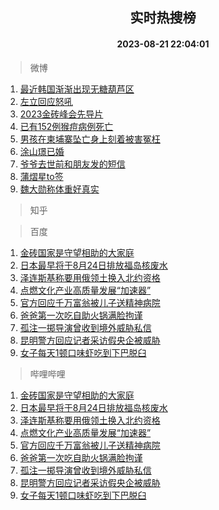 <div align="center"><h2>实时热搜榜</h2><h4>2023-08-21 22:04:01</h4></div>

> 微博  

1. [最近韩国渐渐出现无糖葫芦区](https://s.weibo.com/weibo?q=%E6%9C%80%E8%BF%91%E9%9F%A9%E5%9B%BD%E6%B8%90%E6%B8%90%E5%87%BA%E7%8E%B0%E6%97%A0%E7%B3%96%E8%91%AB%E8%8A%A6%E5%8C%BA&t=31&band_rank=1&Refer=top)<br />
2. [左立回应怒吼](https://s.weibo.com/weibo?q=%23%E5%B7%A6%E7%AB%8B%E5%9B%9E%E5%BA%94%E6%80%92%E5%90%BC%23&t=31&band_rank=2&Refer=top)<br />
3. [2023金砖峰会先导片](https://s.weibo.com/weibo?q=%232023%E9%87%91%E7%A0%96%E5%B3%B0%E4%BC%9A%E5%85%88%E5%AF%BC%E7%89%87%23&t=31&band_rank=3&Refer=top)<br />
4. [已有152例猴痘病例死亡](https://s.weibo.com/weibo?q=%23%E5%B7%B2%E6%9C%89152%E4%BE%8B%E7%8C%B4%E7%97%98%E7%97%85%E4%BE%8B%E6%AD%BB%E4%BA%A1%23&t=31&band_rank=4&Refer=top)<br />
5. [男孩在柬埔寨坠亡身上刻着被害冤枉](https://s.weibo.com/weibo?q=%23%E7%94%B7%E5%AD%A9%E5%9C%A8%E6%9F%AC%E5%9F%94%E5%AF%A8%E5%9D%A0%E4%BA%A1%E8%BA%AB%E4%B8%8A%E5%88%BB%E7%9D%80%E8%A2%AB%E5%AE%B3%E5%86%A4%E6%9E%89%23&t=31&band_rank=5&Refer=top)<br />
6. [涂山璟已婚](https://s.weibo.com/weibo?q=%23%E6%B6%82%E5%B1%B1%E7%92%9F%E5%B7%B2%E5%A9%9A%23&t=31&band_rank=6&Refer=top)<br />
7. [爷爷去世前和朋友发的短信](https://s.weibo.com/weibo?q=%E7%88%B7%E7%88%B7%E5%8E%BB%E4%B8%96%E5%89%8D%E5%92%8C%E6%9C%8B%E5%8F%8B%E5%8F%91%E7%9A%84%E7%9F%AD%E4%BF%A1&t=31&band_rank=7&Refer=top)<br />
8. [蒲熠星to签](https://s.weibo.com/weibo?q=%E8%92%B2%E7%86%A0%E6%98%9Fto%E7%AD%BE&t=31&band_rank=8&Refer=top)<br />
9. [魏大勋称体重好真实](https://s.weibo.com/weibo?q=%23%E9%AD%8F%E5%A4%A7%E5%8B%8B%E7%A7%B0%E4%BD%93%E9%87%8D%E5%A5%BD%E7%9C%9F%E5%AE%9E%23&t=31&band_rank=9&Refer=top)<br />

> 知乎  


> 百度  

1. [金砖国家是守望相助的大家庭](https://www.baidu.com/s?wd=%E9%87%91%E7%A0%96%E5%9B%BD%E5%AE%B6%E6%98%AF%E5%AE%88%E6%9C%9B%E7%9B%B8%E5%8A%A9%E7%9A%84%E5%A4%A7%E5%AE%B6%E5%BA%AD&sa=fyb_news&rsv_dl=fyb_news)<br />
2. [日本最早将于8月24日排放福岛核废水](https://www.baidu.com/s?wd=%E6%97%A5%E6%9C%AC%E6%9C%80%E6%97%A9%E5%B0%86%E4%BA%8E8%E6%9C%8824%E6%97%A5%E6%8E%92%E6%94%BE%E7%A6%8F%E5%B2%9B%E6%A0%B8%E5%BA%9F%E6%B0%B4&sa=fyb_news&rsv_dl=fyb_news)<br />
3. [泽连斯基称要用俄领土换入北约资格](https://www.baidu.com/s?wd=%E6%B3%BD%E8%BF%9E%E6%96%AF%E5%9F%BA%E7%A7%B0%E8%A6%81%E7%94%A8%E4%BF%84%E9%A2%86%E5%9C%9F%E6%8D%A2%E5%85%A5%E5%8C%97%E7%BA%A6%E8%B5%84%E6%A0%BC&sa=fyb_news&rsv_dl=fyb_news)<br />
4. [点燃文化产业高质量发展“加速器”](https://www.baidu.com/s?wd=%E7%82%B9%E7%87%83%E6%96%87%E5%8C%96%E4%BA%A7%E4%B8%9A%E9%AB%98%E8%B4%A8%E9%87%8F%E5%8F%91%E5%B1%95%E2%80%9C%E5%8A%A0%E9%80%9F%E5%99%A8%E2%80%9D&sa=fyb_news&rsv_dl=fyb_news)<br />
5. [官方回应千万富翁被儿子送精神病院](https://www.baidu.com/s?wd=%E5%AE%98%E6%96%B9%E5%9B%9E%E5%BA%94%E5%8D%83%E4%B8%87%E5%AF%8C%E7%BF%81%E8%A2%AB%E5%84%BF%E5%AD%90%E9%80%81%E7%B2%BE%E7%A5%9E%E7%97%85%E9%99%A2&sa=fyb_news&rsv_dl=fyb_news)<br />
6. [爸爸第一次吃自助火锅满脸拘谨](https://www.baidu.com/s?wd=%E7%88%B8%E7%88%B8%E7%AC%AC%E4%B8%80%E6%AC%A1%E5%90%83%E8%87%AA%E5%8A%A9%E7%81%AB%E9%94%85%E6%BB%A1%E8%84%B8%E6%8B%98%E8%B0%A8&sa=fyb_news&rsv_dl=fyb_news)<br />
7. [孤注一掷导演曾收到境外威胁私信](https://www.baidu.com/s?wd=%E5%AD%A4%E6%B3%A8%E4%B8%80%E6%8E%B7%E5%AF%BC%E6%BC%94%E6%9B%BE%E6%94%B6%E5%88%B0%E5%A2%83%E5%A4%96%E5%A8%81%E8%83%81%E7%A7%81%E4%BF%A1&sa=fyb_news&rsv_dl=fyb_news)<br />
8. [昆明警方回应记者采访假央企被威胁](https://www.baidu.com/s?wd=%E6%98%86%E6%98%8E%E8%AD%A6%E6%96%B9%E5%9B%9E%E5%BA%94%E8%AE%B0%E8%80%85%E9%87%87%E8%AE%BF%E5%81%87%E5%A4%AE%E4%BC%81%E8%A2%AB%E5%A8%81%E8%83%81&sa=fyb_news&rsv_dl=fyb_news)<br />
9. [女子每天1顿口味虾吃到下巴脱臼](https://www.baidu.com/s?wd=%E5%A5%B3%E5%AD%90%E6%AF%8F%E5%A4%A91%E9%A1%BF%E5%8F%A3%E5%91%B3%E8%99%BE%E5%90%83%E5%88%B0%E4%B8%8B%E5%B7%B4%E8%84%B1%E8%87%BC&sa=fyb_news&rsv_dl=fyb_news)<br />

> 哔哩哔哩  

1. [金砖国家是守望相助的大家庭](https://www.baidu.com/s?wd=%E9%87%91%E7%A0%96%E5%9B%BD%E5%AE%B6%E6%98%AF%E5%AE%88%E6%9C%9B%E7%9B%B8%E5%8A%A9%E7%9A%84%E5%A4%A7%E5%AE%B6%E5%BA%AD&sa=fyb_news&rsv_dl=fyb_news)<br />
2. [日本最早将于8月24日排放福岛核废水](https://www.baidu.com/s?wd=%E6%97%A5%E6%9C%AC%E6%9C%80%E6%97%A9%E5%B0%86%E4%BA%8E8%E6%9C%8824%E6%97%A5%E6%8E%92%E6%94%BE%E7%A6%8F%E5%B2%9B%E6%A0%B8%E5%BA%9F%E6%B0%B4&sa=fyb_news&rsv_dl=fyb_news)<br />
3. [泽连斯基称要用俄领土换入北约资格](https://www.baidu.com/s?wd=%E6%B3%BD%E8%BF%9E%E6%96%AF%E5%9F%BA%E7%A7%B0%E8%A6%81%E7%94%A8%E4%BF%84%E9%A2%86%E5%9C%9F%E6%8D%A2%E5%85%A5%E5%8C%97%E7%BA%A6%E8%B5%84%E6%A0%BC&sa=fyb_news&rsv_dl=fyb_news)<br />
4. [点燃文化产业高质量发展“加速器”](https://www.baidu.com/s?wd=%E7%82%B9%E7%87%83%E6%96%87%E5%8C%96%E4%BA%A7%E4%B8%9A%E9%AB%98%E8%B4%A8%E9%87%8F%E5%8F%91%E5%B1%95%E2%80%9C%E5%8A%A0%E9%80%9F%E5%99%A8%E2%80%9D&sa=fyb_news&rsv_dl=fyb_news)<br />
5. [官方回应千万富翁被儿子送精神病院](https://www.baidu.com/s?wd=%E5%AE%98%E6%96%B9%E5%9B%9E%E5%BA%94%E5%8D%83%E4%B8%87%E5%AF%8C%E7%BF%81%E8%A2%AB%E5%84%BF%E5%AD%90%E9%80%81%E7%B2%BE%E7%A5%9E%E7%97%85%E9%99%A2&sa=fyb_news&rsv_dl=fyb_news)<br />
6. [爸爸第一次吃自助火锅满脸拘谨](https://www.baidu.com/s?wd=%E7%88%B8%E7%88%B8%E7%AC%AC%E4%B8%80%E6%AC%A1%E5%90%83%E8%87%AA%E5%8A%A9%E7%81%AB%E9%94%85%E6%BB%A1%E8%84%B8%E6%8B%98%E8%B0%A8&sa=fyb_news&rsv_dl=fyb_news)<br />
7. [孤注一掷导演曾收到境外威胁私信](https://www.baidu.com/s?wd=%E5%AD%A4%E6%B3%A8%E4%B8%80%E6%8E%B7%E5%AF%BC%E6%BC%94%E6%9B%BE%E6%94%B6%E5%88%B0%E5%A2%83%E5%A4%96%E5%A8%81%E8%83%81%E7%A7%81%E4%BF%A1&sa=fyb_news&rsv_dl=fyb_news)<br />
8. [昆明警方回应记者采访假央企被威胁](https://www.baidu.com/s?wd=%E6%98%86%E6%98%8E%E8%AD%A6%E6%96%B9%E5%9B%9E%E5%BA%94%E8%AE%B0%E8%80%85%E9%87%87%E8%AE%BF%E5%81%87%E5%A4%AE%E4%BC%81%E8%A2%AB%E5%A8%81%E8%83%81&sa=fyb_news&rsv_dl=fyb_news)<br />
9. [女子每天1顿口味虾吃到下巴脱臼](https://www.baidu.com/s?wd=%E5%A5%B3%E5%AD%90%E6%AF%8F%E5%A4%A91%E9%A1%BF%E5%8F%A3%E5%91%B3%E8%99%BE%E5%90%83%E5%88%B0%E4%B8%8B%E5%B7%B4%E8%84%B1%E8%87%BC&sa=fyb_news&rsv_dl=fyb_news)<br />

